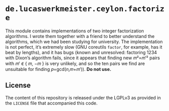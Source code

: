 `de.lucaswerkmeister.ceylon.factorize`
======================================

This module contains implementations of two integer factorization algorithms.
I wrote them together with a friend to better understand the algorithms,
which we had been studying for university.
The implementation is not perfect, it’s extremely slow
(GNU coreutils `factor`, for example, has it beat by lengths),
and it has bugs
(known and unresolved: factoring 1234 with Dixon’s algorithm fails,
since it appears that finding new 𝑚²=𝑚′² pairs with 𝑚′ ∉ { 𝑚, −𝑚 } is very unlikely,
and so the ten pairs we find are unsuitable for finding 𝑝=gcd(𝑛,𝑚+𝑚′)).
**Do not use.**

License
-------

The content of this repository is released under the LGPLv3
as provided in the `LICENSE` file that accompanied this code.
